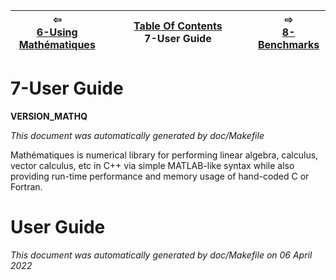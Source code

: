 
| ⇦ <br />[6-Using Mathématiques](using-mathematiques.md)  | [Table Of Contents](toc.md)<br />7-User Guide<br /><img width=1000/> | ⇨ <br />[8-Benchmarks](benchmarks.md)   |
| ----------- | ----------- | ----------- |



# 7-User Guide

__VERSION_MATHQ__

_This document was automatically generated by doc/Makefile_

Mathématiques is numerical library for performing linear algebra, calculus, vector calculus, etc in C++ via simple MATLAB-like syntax while also providing run-time performance and memory usage of hand-coded C or Fortran.

# User Guide



_This document was automatically generated by doc/Makefile on 06 April 2022_

